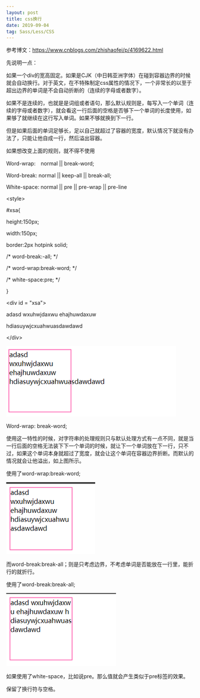 ```yaml
---
layout: post
title: css换行
date: 2019-09-04
tag: Sass/Less/CSS
---
```


参考博文：<https://www.cnblogs.com/zhishaofei/p/4169622.html>

先说明一点：

如果一个div的宽高固定。如果是CJK（中日韩亚洲字体）在碰到容器边界的时候就会自动换行。对于英文，在不特殊制定css属性的情况下，一个非常长的以至于超出边界的单词是不会自动折断的（连续的字母或者数字）。

如果不是连续的，也就是是词组或者语句，那么默认规则是，每写入一个单词（连续的字母或者数字），就会看这一行后面的空格是否够下一个单词的长度使用，如果够了就继续在这行写入单词。如果不够就换到下一行。

但是如果后面的单词足够长，足以自己就超过了容器的宽度，默认情况下就没有办法了，只能让他自成一行，然后溢出容器。

如果想改变上面的规则，就不得不使用

Word-wrap:　normal \|\| break-word;

Word-break: normal \|\| keep-all \|\| break-all;

White-space: normal \|\| pre \|\| pre-wrap \|\| pre-line

\<style\>

\#xsa{

height:150px;

width:150px;

border:2px hotpink solid;

/\* word-break:-all; \*/

/\* word-wrap:break-word; \*/

/\* white-space:pre; \*/

}

\<div id = "xsa"\>

adasd wxuhwjdaxwu ehajhuwdaxuw

hdiasuywjcxuahwuasdawdawd

\</div\>

![](/images/posts/2019-09-04-SassLessCss-csshuanhang/6163c019af0544f40e91d38ce972cfec.png)

Word-wrap: break-word;

使用这一特性的时候，对字符串的处理规则只与默认处理方式有一点不同，就是当一行后面的空格无法装下下一个单词的时候，就让下一个单词放在下一行，只不过，如果这个单词本身就超过了宽度，就会让这个单词在容器边界折断。而默认的情况就会让他溢出，如上图所示。

使用了word-wrap:break-word;

![](/images/posts/2019-09-04-SassLessCss-csshuanhang/eabc88f41a2582704900c73bfc828cc5.png)

而word-break:break-all；则是只考虑边界，不考虑单词是否能放在一行里，能折行的就折行。

使用了word-break:break-all;

![](/images/posts/2019-09-04-SassLessCss-csshuanhang/bbd11efce97b304dcee896f3466d05c1.png)

如果使用了white-space，比如说pre。那么值就会产生类似于pre标签的效果。

保留了换行符与空格。
